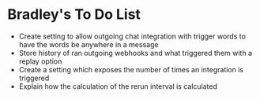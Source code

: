 # Bradley's To Do List

* Create setting to allow outgoing chat integration with trigger words to have the words be anywhere in a message
* Store history of ran outgoing webhooks and what triggered them with a replay option
* Create a setting which exposes the number of times an integration is triggered
* Explain how the calculation of the rerun interval is calculated
